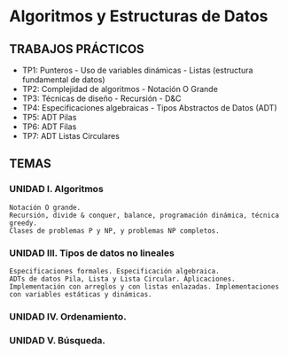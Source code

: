 # Algoritmos y Estructuras de Datos
## TRABAJOS PRÁCTICOS

+ TP1: Punteros - Uso de variables dinámicas - Listas (estructura fundamental de datos)
+ TP2: Complejidad de algoritmos - Notación O Grande
+ TP3: Técnicas de diseño - Recursión - D&C
+ TP4: Especificaciones algebraicas - Tipos Abstractos de Datos (ADT)
+ TP5: ADT Pilas
+ TP6: ADT Filas
+ TP7: ADT Listas Circulares


## TEMAS

### UNIDAD I. Algoritmos
    Notación O grande. 
    Recursión, divide & conquer, balance, programación dinámica, técnica greedy. 
    Clases de problemas P y NP, y problemas NP completos.
### UNIDAD III. Tipos de datos no lineales
    Especificaciones formales. Especificación algebraica.
    ADTs de datos Pila, Lista y Lista Circular. Aplicaciones.
    Implementación con arreglos y con listas enlazadas. Implementaciones con variables estáticas y dinámicas.
### UNIDAD IV. Ordenamiento.
### UNIDAD V. Búsqueda.
